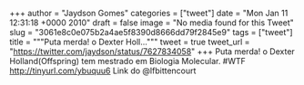 
+++
author = "Jaydson Gomes"
categories = ["tweet"]
date = "Mon Jan 11 12:31:18 +0000 2010"
draft = false
image = "No media found for this Tweet"
slug = "3061e8c0e075b2a4ae5f8390d8666dd79f2845e9"
tags = ["tweet"]
title = """Puta merda! o Dexter Holl..."""
tweet = true
tweet_url = "https://twitter.com/jaydson/status/7627834058"
+++
Puta merda! o Dexter Holland(Offspring) tem mestrado em Biologia Molecular. #WTF http://tinyurl.com/ybuquu6 Link do @lfbittencourt
